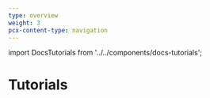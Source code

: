 ```yaml
---
type: overview
weight: 3
pcx-content-type: navigation
---
```


import DocsTutorials from '../../components/docs-tutorials';

# Tutorials

<DocsTutorials />
